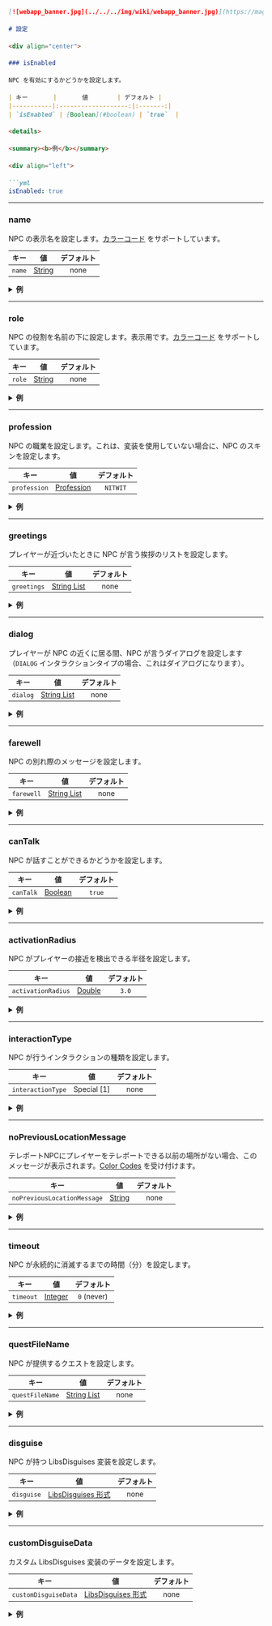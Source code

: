 ```markdown
[![webapp_banner.jpg](../../../img/wiki/webapp_banner.jpg)](https://magmaguy.com/webapp/webapp.html)

# 設定

<div align="center">

### isEnabled

NPC を有効にするかどうかを設定します。

| キー       |       値        | デフォルト |
|-----------|:-------------------:|:-------:|
| `isEnabled` | [Boolean](#boolean) | `true`  |

<details> 

<summary><b>例</b></summary>

<div align="left">

```yml
isEnabled: true
```

</div>

</details>

***

### name

NPC の表示名を設定します。[カラーコード](#color_codes) をサポートしています。

| キー       |       値        | デフォルト |
|-----------|:-------------------:|:-------:|
| `name` | [String](#string) |  none   |

<details> 

<summary><b>例</b></summary>

<div align="left">

```yml
name: "&aEnn Peecee"
```

<div align="center">

![create_npc_name.jpg](../../../img/wiki/create_npc_name.jpg)

</div>

</div>

</details>

***

### role

NPC の役割を名前の下に設定します。表示用です。[カラーコード](#color_codes) をサポートしています。

| キー       |       値        | デフォルト |
|-----------|:-------------------:|:-------:|
| `role` | [String](#string) |  none   |

<details> 

<summary><b>例</b></summary>

<div align="left">

```yml
role: "&c<Red Fellow>"
```

<div align="center">

![create_npc_role.jpg](../../../img/wiki/create_npc_role.jpg)

</div>

</div>

</details>

***

### profession

NPC の職業を設定します。これは、変装を使用していない場合に、NPC のスキンを設定します。

| キー       |       値        | デフォルト |
|-----------|:-------------------:|:-------:|
| `profession` | [Profession](https://hub.spigotmc.org/javadocs/spigot/org/bukkit/entity/Villager.Profession.html) |  `NITWIT`   |

<details> 

<summary><b>例</b></summary>

<div align="left">

```yml
profession: NITWIT
```

<div align="center">

![create_npc_profession.jpg](../../../img/wiki/create_npc_profession.jpg)

</div>

</div>

</details>

***

### greetings

プレイヤーが近づいたときに NPC が言う挨拶のリストを設定します。

| キー       |       値        | デフォルト |
|-----------|:-------------------:|:-------:|
| `greetings` | [String List](#string_list) |  none   |

<details> 

<summary><b>例</b></summary>

<div align="left">

```yml
greetings:
- Hi there!
- Good day. 
```

<div align="center">

![create_npc_greetings.jpg](../../../img/wiki/create_npc_greetings.jpg)

</div>

</div>

</details>

***

### dialog

プレイヤーが NPC の近くに居る間、NPC が言うダイアログを設定します（`DIALOG` インタラクションタイプの場合、これはダイアログになります）。

| キー       |       値        | デフォルト |
|-----------|:-------------------:|:-------:|
| `dialog` | [String List](#string_list) |  none   |

<details> 

<summary><b>例</b></summary>

<div align="left">

```yml
dialog:
- I like apples!
- Sure is hot.
```

<div align="center">

![create_npc_dialog.jpg](../../../img/wiki/create_npc_dialog.jpg)

</div>

</div>

</details>

***

### farewell

NPC の別れ際のメッセージを設定します。

| キー       |       値        | デフォルト |
|-----------|:-------------------:|:-------:|
| `farewell` | [String List](#string_list) |  none   |

<details> 

<summary><b>例</b></summary>

<div align="left">

```yml
farewell: 
- Until next time!
- Bye!
```

<div align="center">

![create_npc_farewell.jpg](../../../img/wiki/create_npc_farewell.jpg)

</div>

</div>

</details>

***

### canTalk

NPC が話すことができるかどうかを設定します。

| キー       |       値        | デフォルト |
|-----------|:-------------------:|:-------:|
| `canTalk` | [Boolean](#boolean) | `true`  |

<details> 

<summary><b>例</b></summary>

<div align="left">

```yml
canTalk: true
```

</div>

</details>

***

### activationRadius

NPC がプレイヤーの接近を検出できる半径を設定します。

| キー       |       値        | デフォルト |
|-----------|:-------------------:|:-------:|
| `activationRadius` | [Double](#double) |  `3.0`  |

<details> 

<summary><b>例</b></summary>

<div align="left">

```yml
activationRadius: 3.0
```

</div>

</details>

***

### interactionType

NPC が行うインタラクションの種類を設定します。

| キー       |      値       | デフォルト |
|-----------|:-----------------:|:-------:|
| `interactionType` |    Special [1]    |  none   |

<details> 

<summary><b>例</b></summary>

<div align="left">

```yml
interactionType: TELEPORT_BACK
```

</div>

</details>

***

### noPreviousLocationMessage

テレポートNPCにプレイヤーをテレポートできる以前の場所がない場合、このメッセージが表示されます。[Color Codes](#color_codes) を受け付けます。

| キー       |       値        | デフォルト |
|-----------|:-------------------:|:-------:|
| `noPreviousLocationMessage` | [String](#string) |  none   |

<details> 

<summary><b>例</b></summary>

<div align="left">

```yml
noPreviousLocationMessage: '&8[EliteMobs] &cCouldn''t send you back to your previous location - no previous location found!'
```

<div align="center">

![create_npc_noteleportlocation.jpg](../../../img/wiki/create_npc_noteleportlocation.jpg)

</div>

</div>

</details>

***

### timeout

NPC が永続的に消滅するまでの時間（分）を設定します。

| キー       |       値        | デフォルト |
|-----------|:-------------------:|:-------:|
| `timeout` | [Integer](#integer) |  `0` (never)   |

<details> 

<summary><b>例</b></summary>

<div align="left">

```yml
timeout: 0
```

</div>

</details>

***

### questFileName

NPC が提供するクエストを設定します。

| キー       |       値        | デフォルト |
|-----------|:-------------------:|:-------:|
| `questFileName` | [String List](#string_list) |  none   |

<details> 

<summary><b>例</b></summary>

<div align="left">

```yml
questFileName:
- my_quest_one.yml
- my_quest_two.yml
```

</div>

</details>

***

### disguise

NPC が持つ LibsDisguises 変装を設定します。

| キー       |       値        | デフォルト |
|-----------|:-------------------:|:-------:|
| `disguise` | [LibsDisguises 形式]($language$/elitemobs/libsdisguises.md) |  none   |

<details> 

<summary><b>例</b></summary>

<div align="left">

```yml
disguise: SKELETON
```

<div align="center">

![create_npc_disguise.jpg](../../../img/wiki/create_npc_disguise.jpg)

</div>

</div>

</details>

***

### customDisguiseData

カスタム LibsDisguises 変装のデータを設定します。

| キー       |       値        | デフォルト |
|-----------|:-------------------:|:-------:|
| `customDisguiseData` | [LibsDisguises 形式]($language$/elitemobs/libsdisguises.md&section=how-can-i-disguise-an-entity-with-a-custom-disguise?) |  none   |

<details> 

<summary><b>例</b></summary>

<div align="left">

```yml
disguise: custom:my_cool_disguise_name
customDisguiseData: player my_cool_disguise_name setskin {"id":"364acb6d-9050-46f7-b5fb-f8c3fd83a6fc","name":"Unknown","properties":[{"name":"textures","value":"ewogICJ0aW1lc3RhbXAiIDogMTYxMTk4ODA4Nzc1NSwKICAicHJvZmlsZUlkIiA6ICJkZGVkNTZlMWVmOGI0MGZlOGFkMTYyOTIwZjdhZWNkYSIsCiAgInByb2ZpbGVOYW1lIiA6ICJEaXNjb3JkQXBwIiwKICAic2lnbmF0dXJlUmVxdWlyZWQiIDogdHJ1ZSwKICAidGV4dHVyZXMiIDogewogICAgIlNLSU4iIDogewogICAgICAidXJsIiA6ICJodHRwOi8vdGV4dHVyZXMubWluZWNyYWZ0Lm5ldC90ZXh0dXJlLzliYmVkODQzNWY4YmYyNzhhZmUyNmU2NGZkOTI2YjhiMzc3MzJkODhlMzM0ODk3ZGJkNTI3ZDU2ZmY5MTk5MGUiCiAgICB9CiAgfQp9","signature":"ujLq1joYVktuQAp1xpFKlxQFUVinSePiDBiVCAxxix/mA5vP86i/eAOfb1mtGjaAZ6sO0l2olbzvycnGXNBtbAxgqprguROXY4tpWiePVTDmy3iD4GdOCxHAkYLoyMV5qTT4SNsldUFFuND8GSEgbNMltKDLmhNKwzm08iCigPfpeuYpwljgJPxu6ka54PKNaQu4doI0ZDZXKqq4hPhR3Bs2Sz9MI0SmdmQWwcCzUz3DFdVno27fmQ6LwqmT+eSoOv8EttVG/XMaTYQ5lhBY61mqf6WlJyYVUSfjJk1AbYsctu7dWM+sbY8jFq5ljvXJGGr5TyKi+fs8vHy06Z2go20QgTYOw+caFxFijAS6fgm3oY57VEO+

